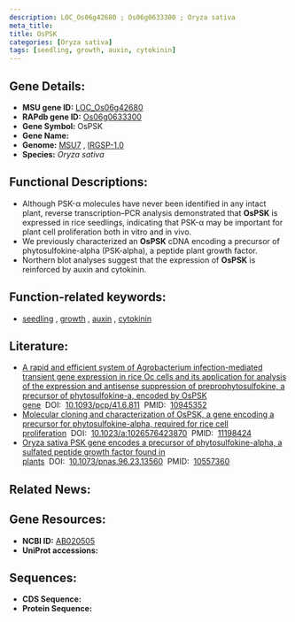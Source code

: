 ```yaml
---
description: LOC_Os06g42680 ; Os06g0633300 ; Oryza sativa
meta_title:
title: OsPSK
categories: [Oryza sativa]
tags: [seedling, growth, auxin, cytokinin]
---
```


## Gene Details:
- **MSU gene ID:** [LOC_Os06g42680](http://rice.uga.edu/cgi-bin/ORF_infopage.cgi?orf=LOC_Os06g42680)  
- **RAPdb gene ID:** [Os06g0633300](https://rapdb.dna.affrc.go.jp/locus/?name=Os06g0633300)  
- **Gene Symbol:** OsPSK
- **Gene Name:**
- **Genome:**  [MSU7](http://rice.uga.edu/)&nbsp;,&nbsp;[IRGSP-1.0](https://rapdb.dna.affrc.go.jp/download/irgsp1.html)
- **Species:** *Oryza sativa*

## Functional Descriptions:
   - Although PSK-α molecules have never been identified in any intact plant, reverse transcription–PCR analysis demonstrated that **OsPSK** is expressed in rice seedlings, indicating that PSK-α may be important for plant cell proliferation both in vitro and in vivo.
   - We previously characterized an **OsPSK** cDNA encoding a precursor of phytosulfokine-alpha (PSK-alpha), a peptide plant growth factor.
   - Northern blot analyses suggest that the expression of **OsPSK** is reinforced by auxin and cytokinin.

## Function-related keywords:
   - [seedling](/tags/seedling/)&nbsp;,&nbsp;[growth](/tags/growth/)&nbsp;,&nbsp;[auxin](/tags/auxin/)&nbsp;,&nbsp;[cytokinin](/tags/cytokinin/)

## Literature:
   - [A rapid and efficient system of Agrobacterium infection-mediated transient gene expression in rice Oc cells and its application for analysis of the expression and antisense suppression of preprophytosulfokine, a precursor of phytosulfokine-a, encoded by OsPSK gene](https://www.doi.org/10.1093/pcp/41.6.811)&nbsp;&nbsp;DOI:&nbsp;&nbsp;[10.1093/pcp/41.6.811](https://www.doi.org/10.1093/pcp/41.6.811)&nbsp;&nbsp;PMID:&nbsp;&nbsp;[10945352](https://pubmed.ncbi.nlm.nih.gov/10945352/)
   - [Molecular cloning and characterization of OsPSK, a gene encoding a precursor for phytosulfokine-alpha, required for rice cell proliferation](https://www.doi.org/10.1023/a:1026576423870)&nbsp;&nbsp;DOI:&nbsp;&nbsp;[10.1023/a:1026576423870](https://www.doi.org/10.1023/a:1026576423870)&nbsp;&nbsp;PMID:&nbsp;&nbsp;[11198424](https://pubmed.ncbi.nlm.nih.gov/11198424/)
   - [Oryza sativa PSK gene encodes a precursor of phytosulfokine-alpha, a sulfated peptide growth factor found in plants](https://www.doi.org/10.1073/pnas.96.23.13560)&nbsp;&nbsp;DOI:&nbsp;&nbsp;[10.1073/pnas.96.23.13560](https://www.doi.org/10.1073/pnas.96.23.13560)&nbsp;&nbsp;PMID:&nbsp;&nbsp;[10557360](https://pubmed.ncbi.nlm.nih.gov/10557360/)

## Related News:

## Gene Resources:
- **NCBI ID:**  [AB020505](http://www.ncbi.nlm.nih.gov/nuccore/AB020505)
- **UniProt accessions:** [](https://www.uniprot.org/uniprotkb//entry)

## Sequences:
- **CDS Sequence:**
- **Protein Sequence:**
